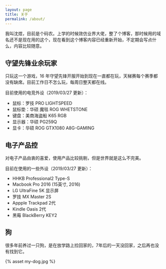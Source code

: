 ```yaml
---
layout: page
title: 关于
permalink: /about/
---
```


我叫沈煜，目前是个码农。上学的时候效仿业界大佬，整了个博客，那时候用的域名还不是现在用的这个，现在看到这个博客内容已经重新开始，不定期会写点什么，内容比较随意。

## 守望先锋业余玩家

只玩这一个游戏，16 年守望先锋开服开始到现在一直都在玩，天梯赛每个赛季都没有缺席。目前工作日不怎么玩，每周日整天都在线。

目前使用的电竞外设（2019/03/27 更新）：

* 鼠标：罗技 PRO LIGHTSPEED 
* 鼠标垫：华硕 魔毯 ROG WHETSTONE
* 键盘：美商海盗船 K65 RGB
* 显示器：华硕 PG259Q
* 显卡：华硕 ROG GTX1080 A8G-GAMING

## 电子产品控

对电子产品由衷的喜爱，使用产品比较挑剔，但是世界就是这么不完美。

目前在使用的一些外设（2019/03/27 更新）：

* HHKB Professional2 Type-S
* Macbook Pro 2016 (15英寸, 2016)
* LG UltraFine 5K 显示屏
* 罗技 MX Master 2S
* Appple Trackpad 2代
* Kindle Oasis 2代
* 黑莓 BlackBerry KEY2

## 狗

很多年前养过一只狗，是在放学路上捡回家的，7年后的一天没回家，之后再也没有找到它。

{% asset my-dog.jpg %}
